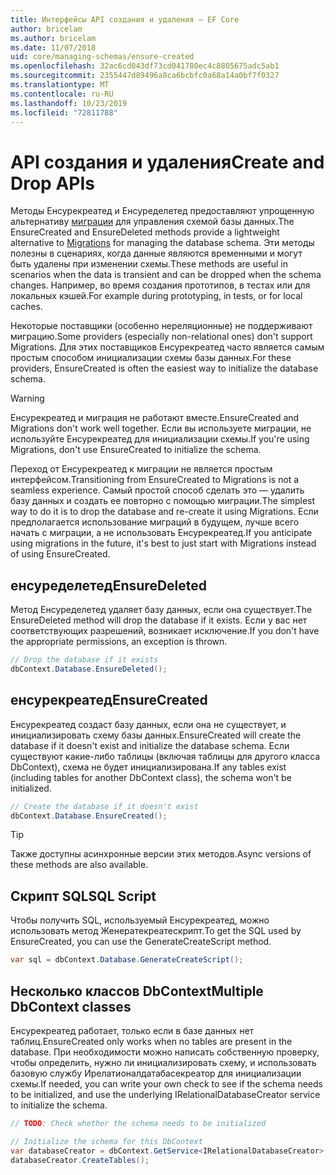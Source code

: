 ```yaml
---
title: Интерфейсы API создания и удаления — EF Core
author: bricelam
ms.author: bricelam
ms.date: 11/07/2018
uid: core/managing-schemas/ensure-created
ms.openlocfilehash: 32ac6cd043df73cd041780ec4c8805675adc5ab1
ms.sourcegitcommit: 2355447d89496a8ca6bcbfc0a68a14a0bf7f0327
ms.translationtype: MT
ms.contentlocale: ru-RU
ms.lasthandoff: 10/23/2019
ms.locfileid: "72811788"
---
```

# <a name="create-and-drop-apis"></a><span data-ttu-id="3e426-102">API создания и удаления</span><span class="sxs-lookup"><span data-stu-id="3e426-102">Create and Drop APIs</span></span>

<span data-ttu-id="3e426-103">Методы Енсурекреатед и Енсуределетед предоставляют упрощенную альтернативу [миграции](migrations/index.md) для управления схемой базы данных.</span><span class="sxs-lookup"><span data-stu-id="3e426-103">The EnsureCreated and EnsureDeleted methods provide a lightweight alternative to [Migrations](migrations/index.md) for managing the database schema.</span></span> <span data-ttu-id="3e426-104">Эти методы полезны в сценариях, когда данные являются временными и могут быть удалены при изменении схемы.</span><span class="sxs-lookup"><span data-stu-id="3e426-104">These methods are useful in scenarios when the data is transient and can be dropped when the schema changes.</span></span> <span data-ttu-id="3e426-105">Например, во время создания прототипов, в тестах или для локальных кэшей.</span><span class="sxs-lookup"><span data-stu-id="3e426-105">For example during prototyping, in tests, or for local caches.</span></span>

<span data-ttu-id="3e426-106">Некоторые поставщики (особенно нереляционные) не поддерживают миграцию.</span><span class="sxs-lookup"><span data-stu-id="3e426-106">Some providers (especially non-relational ones) don't support Migrations.</span></span> <span data-ttu-id="3e426-107">Для этих поставщиков Енсурекреатед часто является самым простым способом инициализации схемы базы данных.</span><span class="sxs-lookup"><span data-stu-id="3e426-107">For these providers, EnsureCreated is often the easiest way to initialize the database schema.</span></span>

> [!WARNING]
> <span data-ttu-id="3e426-108">Енсурекреатед и миграция не работают вместе.</span><span class="sxs-lookup"><span data-stu-id="3e426-108">EnsureCreated and Migrations don't work well together.</span></span> <span data-ttu-id="3e426-109">Если вы используете миграции, не используйте Енсурекреатед для инициализации схемы.</span><span class="sxs-lookup"><span data-stu-id="3e426-109">If you're using Migrations, don't use EnsureCreated to initialize the schema.</span></span>

<span data-ttu-id="3e426-110">Переход от Енсурекреатед к миграции не является простым интерфейсом.</span><span class="sxs-lookup"><span data-stu-id="3e426-110">Transitioning from EnsureCreated to Migrations is not a seamless experience.</span></span> <span data-ttu-id="3e426-111">Самый простой способ сделать это — удалить базу данных и создать ее повторно с помощью миграции.</span><span class="sxs-lookup"><span data-stu-id="3e426-111">The simplest way to do it is to drop the database and re-create it using Migrations.</span></span> <span data-ttu-id="3e426-112">Если предполагается использование миграций в будущем, лучше всего начать с миграции, а не использовать Енсурекреатед.</span><span class="sxs-lookup"><span data-stu-id="3e426-112">If you anticipate using migrations in the future, it's best to just start with Migrations instead of using EnsureCreated.</span></span>

## <a name="ensuredeleted"></a><span data-ttu-id="3e426-113">енсуределетед</span><span class="sxs-lookup"><span data-stu-id="3e426-113">EnsureDeleted</span></span>

<span data-ttu-id="3e426-114">Метод Енсуределетед удаляет базу данных, если она существует.</span><span class="sxs-lookup"><span data-stu-id="3e426-114">The EnsureDeleted method will drop the database if it exists.</span></span> <span data-ttu-id="3e426-115">Если у вас нет соответствующих разрешений, возникает исключение.</span><span class="sxs-lookup"><span data-stu-id="3e426-115">If you don't have the appropriate permissions, an exception is thrown.</span></span>

``` csharp
// Drop the database if it exists
dbContext.Database.EnsureDeleted();
```

## <a name="ensurecreated"></a><span data-ttu-id="3e426-116">енсурекреатед</span><span class="sxs-lookup"><span data-stu-id="3e426-116">EnsureCreated</span></span>

<span data-ttu-id="3e426-117">Енсурекреатед создаст базу данных, если она не существует, и инициализировать схему базы данных.</span><span class="sxs-lookup"><span data-stu-id="3e426-117">EnsureCreated will create the database if it doesn't exist and initialize the database schema.</span></span> <span data-ttu-id="3e426-118">Если существуют какие-либо таблицы (включая таблицы для другого класса DbContext), схема не будет инициализирована.</span><span class="sxs-lookup"><span data-stu-id="3e426-118">If any tables exist (including tables for another DbContext class), the schema won't be initialized.</span></span>

``` csharp
// Create the database if it doesn't exist
dbContext.Database.EnsureCreated();
```

> [!TIP]
> <span data-ttu-id="3e426-119">Также доступны асинхронные версии этих методов.</span><span class="sxs-lookup"><span data-stu-id="3e426-119">Async versions of these methods are also available.</span></span>

## <a name="sql-script"></a><span data-ttu-id="3e426-120">Скрипт SQL</span><span class="sxs-lookup"><span data-stu-id="3e426-120">SQL Script</span></span>

<span data-ttu-id="3e426-121">Чтобы получить SQL, используемый Енсурекреатед, можно использовать метод Женератекреатескрипт.</span><span class="sxs-lookup"><span data-stu-id="3e426-121">To get the SQL used by EnsureCreated, you can use the GenerateCreateScript method.</span></span>

``` csharp
var sql = dbContext.Database.GenerateCreateScript();
```

## <a name="multiple-dbcontext-classes"></a><span data-ttu-id="3e426-122">Несколько классов DbContext</span><span class="sxs-lookup"><span data-stu-id="3e426-122">Multiple DbContext classes</span></span>

<span data-ttu-id="3e426-123">Енсурекреатед работает, только если в базе данных нет таблиц.</span><span class="sxs-lookup"><span data-stu-id="3e426-123">EnsureCreated only works when no tables are present in the database.</span></span> <span data-ttu-id="3e426-124">При необходимости можно написать собственную проверку, чтобы определить, нужно ли инициализировать схему, и использовать базовую службу Ирелатионалдатабасекреатор для инициализации схемы.</span><span class="sxs-lookup"><span data-stu-id="3e426-124">If needed, you can write your own check to see if the schema needs to be initialized, and use the underlying IRelationalDatabaseCreator service to initialize the schema.</span></span>

``` csharp
// TODO: Check whether the schema needs to be initialized

// Initialize the schema for this DbContext
var databaseCreator = dbContext.GetService<IRelationalDatabaseCreator>();
databaseCreator.CreateTables();
```
